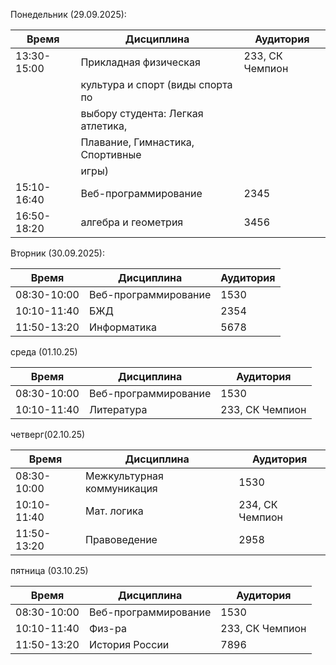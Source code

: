 Понедельник (29.09.2025):

| Время       | Дисциплина                         | Аудитория            |
| ----------- | ---------------------------------- | -------------------- |
| 13:30-15:00 | Прикладная физическая              | 233, СК Чемпион      |
|             | культура и спорт (виды спорта по   |                      |
|             | выбору студента: Легкая атлетика,  |                      |
|             | Плавание, Гимнастика, Спортивные   |                      |
|             | игры)                              |                      |
| 15:10-16:40 | Веб-программирование               | 2345                 |
| 16:50-18:20 | алгебра и геометрия                | 3456                 |


Вторник (30.09.2025):

| Время       | Дисциплина                         | Аудитория            |
| ----------- | --------------------               | -------------------- |
| 08:30-10:00 | Веб-программирование               | 1530                 |
| 10:10-11:40 | БЖД                                | 2354                 |
| 11:50-13:20 | Информатика                        | 5678                 | 

среда (01.10.25)

| Время       | Дисциплина                         | Аудитория            |
| ----------- | --------------------               | -------------------- |
| 08:30-10:00 | Веб-программирование               | 1530                 |
| 10:10-11:40 | Литература                         | 233, СК Чемпион      |

четверг(02.10.25)

| Время       | Дисциплина                         | Аудитория            |
| ----------- | --------------------               | -------------------- |
| 08:30-10:00 | Межкультурная коммуникация         | 1530                 |
| 10:10-11:40 | Мат. логика                        | 234, СК Чемпион      |
| 11:50-13:20 | Правоведение                       | 2958                 |

пятница (03.10.25)

| Время       | Дисциплина                         | Аудитория            |
| ----------- | --------------------               | -------------------- |
| 08:30-10:00 | Веб-программирование               | 1530                 |
| 10:10-11:40 | Физ-ра                             | 233, СК Чемпион      |
| 11:50-13:20 | История России                     | 7896                 |

